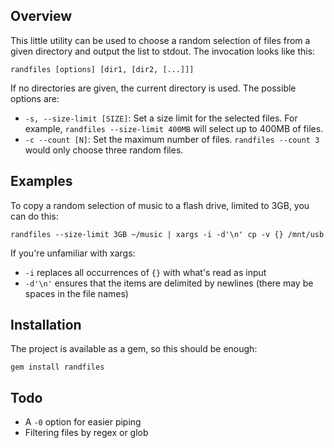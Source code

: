 ## Overview

This little utility can be used to choose a random selection of files from a
given directory and output the list to stdout. The invocation looks like this:

    randfiles [options] [dir1, [dir2, [...]]]

If no directories are given, the current directory is used. The possible options are:

  - `-s, --size-limit [SIZE]`: Set a size limit for the selected files. For
    example, `randfiles --size-limit 400MB` will select up to 400MB of files.
  - `-c --count [N]`: Set the maximum number of files. `randfiles --count 3`
    would only choose three random files.

## Examples

To copy a random selection of music to a flash drive, limited to 3GB, you can do
this:

    randfiles --size-limit 3GB ~/music | xargs -i -d'\n' cp -v {} /mnt/usb

If you're unfamiliar with xargs:

  - `-i` replaces all occurrences of `{}` with what's read as input
  - `-d'\n'` ensures that the items are delimited by newlines (there may be
    spaces in the file names)

## Installation

The project is available as a gem, so this should be enough:

    gem install randfiles

## Todo

- A `-0` option for easier piping
- Filtering files by regex or glob
